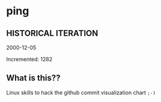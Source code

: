 # ping

## HISTORICAL ITERATION
2000-12-05

Incremented: 1282

## What is this?? 
Linux skills to hack the github commit visualization chart `;-)`
